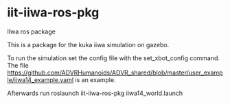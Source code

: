 # iit-iiwa-ros-pkg
IIwa ros package

This is a package for the kuka iiwa  simulation on gazebo.

To run the simulation set the config file with the set_xbot_config command.
The file https://github.com/ADVRHumanoids/ADVR_shared/blob/master/user_example/iiwa14_example.yaml is an example.

Afterwards run roslaunch iit-iiwa-ros-pkg iiwa14_world.launch
